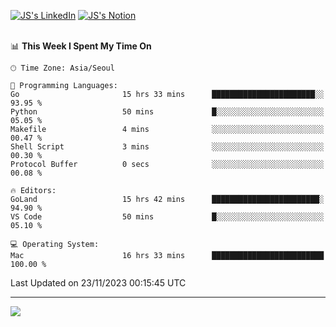 
[![JS's LinkedIn](https://img.shields.io/badge/LinkedIn-blue?style=for-the-badge&logo=linkedin)](https://www.linkedin.com/in/jaeseung-lee-5a2a32139/) 
[![JS's Notion](https://img.shields.io/badge/Notion-black?style=for-the-badge&logo=notion)](https://bit.ly/ljswiki1) <br><br>
<!-- ![JS's GitHub stats](https://github-readme-stats-lemon-five.vercel.app/api?username=tkxkd0159&hide=contribs,prs,stars,issues&show_icons=true&theme=react&include_all_commits=true)   -->
<!-- ![Top Langs](https://github-readme-stats-lemon-five.vercel.app/api/top-langs/?username=tkxkd0159&layout=compact&hide=jupyter%20notebook,scss,html,css&langs_count=10)  -->


<!--START_SECTION:waka-->
📊 **This Week I Spent My Time On** 

```text
🕑︎ Time Zone: Asia/Seoul

💬 Programming Languages: 
Go                       15 hrs 33 mins      ███████████████████████░░   93.95 % 
Python                   50 mins             █░░░░░░░░░░░░░░░░░░░░░░░░   05.05 % 
Makefile                 4 mins              ░░░░░░░░░░░░░░░░░░░░░░░░░   00.47 % 
Shell Script             3 mins              ░░░░░░░░░░░░░░░░░░░░░░░░░   00.30 % 
Protocol Buffer          0 secs              ░░░░░░░░░░░░░░░░░░░░░░░░░   00.08 % 

🔥 Editors: 
GoLand                   15 hrs 42 mins      ████████████████████████░   94.90 % 
VS Code                  50 mins             █░░░░░░░░░░░░░░░░░░░░░░░░   05.10 % 

💻 Operating System: 
Mac                      16 hrs 33 mins      █████████████████████████   100.00 % 
```


 Last Updated on 23/11/2023 00:15:45 UTC
<!--END_SECTION:waka-->

---
<a href="https://github.com/tkxkd0159/dsalgo">
  <img align="center" src="https://github-readme-stats-lemon-five.vercel.app/api/pin/?username=tkxkd0159&repo=dsalgo&theme=react" />
</a>


<!---
- 🔭 I’m currently working on ...
- 🌱 I’m currently learning blockchain and distributed network
- 👯 I’m looking to collaborate on ...
- 🤔 I’m looking for help with ...
- 💬 Ask me about ...
- 📫 How to reach me: ...
- 😄 Pronouns: ...
- ⚡ Fun fact: ...
-->
